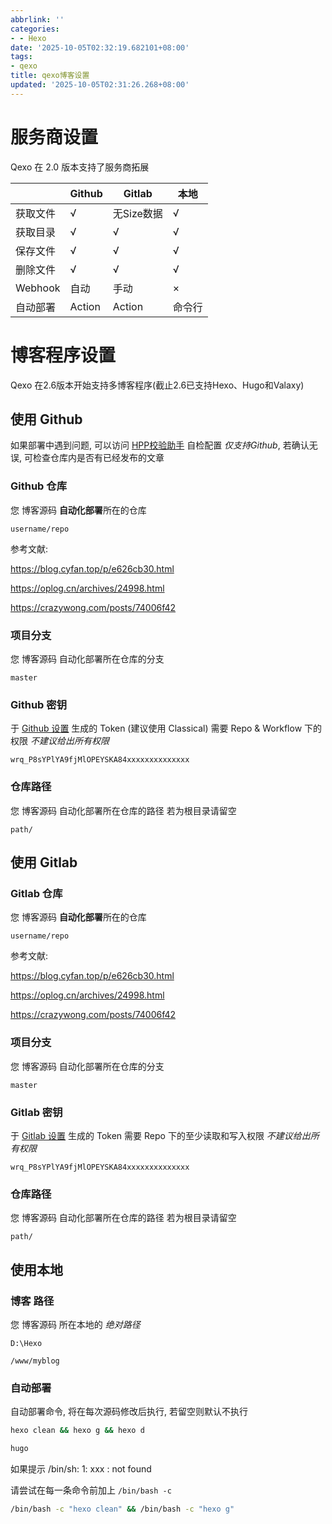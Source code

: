 ```yaml
---
abbrlink: ''
categories:
- - Hexo
date: '2025-10-05T02:32:19.682101+08:00'
tags:
- qexo
title: qexo博客设置
updated: '2025-10-05T02:31:26.268+08:00'
---
```

# 服务商设置

Qexo 在 2.0 版本支持了服务商拓展


|          | Github | Gitlab     | 本地   |
| -------- | ------ | ---------- | ------ |
| 获取文件 | √     | 无Size数据 | √     |
| 获取目录 | √     | √         | √     |
| 保存文件 | √     | √         | √     |
| 删除文件 | √     | √         | √     |
| Webhook  | 自动   | 手动       | ×     |
| 自动部署 | Action | Action     | 命令行 |

# 博客程序设置

Qexo 在2.6版本开始支持多博客程序(截止2.6已支持Hexo、Hugo和Valaxy)

## 使用 Github

如果部署中遇到问题, 可以访问 [HPP校验助手](https://hexoplusplus.cronfly.workers.dev/?step=start) 自检配置 *仅支持Github*, 若确认无误, 可检查仓库内是否有已经发布的文章

### Github 仓库

您 博客源码 **自动化部署**所在的仓库

```
username/repo
```

参考文献:

https://blog.cyfan.top/p/e626cb30.html

https://oplog.cn/archives/24998.html

https://crazywong.com/posts/74006f42

### 项目分支

您 博客源码 自动化部署所在仓库的分支

```
master
```

### Github 密钥

于 [Github 设置](https://github.com/settings/tokens) 生成的 Token (建议使用 Classical)
需要 Repo & Workflow 下的权限 *不建议给出所有权限*

```
wrq_P8sYPlYA9fjMlOPEYSKA84xxxxxxxxxxxxxx
```

### 仓库路径

您 博客源码 自动化部署所在仓库的路径 若为根目录请留空

```
path/
```

## 使用 Gitlab

### Gitlab 仓库

您 博客源码 **自动化部署**所在的仓库

```
username/repo
```

参考文献:

https://blog.cyfan.top/p/e626cb30.html

https://oplog.cn/archives/24998.html

https://crazywong.com/posts/74006f42

### 项目分支

您 博客源码 自动化部署所在仓库的分支

```
master
```

### Gitlab 密钥

于 [Gitlab 设置](https://gitlab.com/-/profile/personal_access_tokens) 生成的 Token
需要 Repo 下的至少读取和写入权限 *不建议给出所有权限*

```
wrq_P8sYPlYA9fjMlOPEYSKA84xxxxxxxxxxxxxx
```

### 仓库路径

您 博客源码 自动化部署所在仓库的路径 若为根目录请留空

```
path/
```

## 使用本地

### 博客 路径

您 博客源码 所在本地的 *绝对路径*

```
D:\Hexo
```

```
/www/myblog
```

### 自动部署

自动部署命令, 将在每次源码修改后执行, 若留空则默认不执行

```bash
hexo clean && hexo g && hexo d
```

```bash
hugo
```

如果提示 /bin/sh: 1: xxx : not found

请尝试在每一条命令前加上 `/bin/bash -c`

```bash
/bin/bash -c "hexo clean" && /bin/bash -c "hexo g"
```
